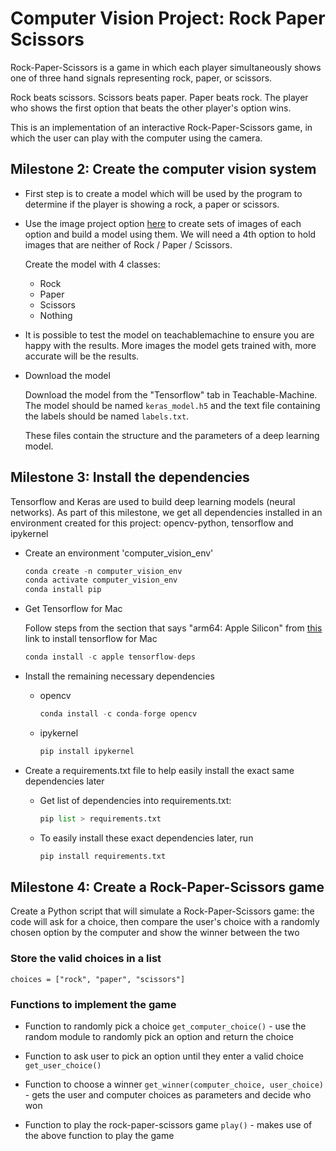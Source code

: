 # Computer Vision Project: Rock Paper Scissors  

Rock-Paper-Scissors is a game in which each player simultaneously shows one of three hand signals representing rock, paper, or scissors. 

Rock beats scissors. Scissors beats paper. Paper beats rock. The player who shows the first option that beats the other player's option wins. 

This is an implementation of an interactive Rock-Paper-Scissors game, in which the user can play with the computer using the camera.

## Milestone 2: Create the computer vision system

- First step is to create a model which will be used by the program to determine if the player is showing a rock, a paper or scissors.  

- Use the image project option [here](https://teachablemachine.withgoogle.com/) to create sets of images of each option and build a model using them. We will need a 4th option to hold images that are neither of Rock / Paper / Scissors.  
  
  Create the model with 4 classes:
  - Rock
  - Paper
  - Scissors
  - Nothing  

- It is possible to test the model on teachablemachine to ensure you are happy with the results. More images the model gets trained with, more accurate will be the results.

- Download the model
  
  Download the model from the "Tensorflow" tab in Teachable-Machine. The model should be named ```keras_model.h5``` and the text file containing the labels should be named ```labels.txt```.
  
  These files contain the structure and the parameters of a deep learning model.

## Milestone 3: Install the dependencies  

Tensorflow and Keras are used to build deep learning models (neural networks). As part of this milestone, we get all dependencies installed in an environment created for this project: opencv-python, tensorflow and ipykernel

- Create an environment 'computer_vision_env' 
  ```python
  conda create -n computer_vision_env
  conda activate computer_vision_env
  conda install pip
  ```

- Get Tensorflow for Mac  
  
  Follow steps from the section that says "arm64: Apple Silicon" from [this](https://developer.apple.com/metal/tensorflow-plugin/) link to install tensorflow for Mac
  ```python
  conda install -c apple tensorflow-deps
  ```

- Install the remaining necessary dependencies
  - opencv
    ```python
    conda install -c conda-forge opencv
    ```
  - ipykernel
    ```python
    pip install ipykernel
    ```

- Create a requirements.txt file to help easily install the exact same dependencies later
  - Get list of dependencies into requirements.txt:
    ```python
    pip list > requirements.txt
    ```
  - To easily install these exact dependencies later, run
    ```python
    pip install requirements.txt
    ```

## Milestone 4: Create a Rock-Paper-Scissors game  
Create a Python script that will simulate a Rock-Paper-Scissors game: the code will ask for a choice, then compare the user's choice with a randomly chosen option by the computer and show the winner between the two  

### Store the valid choices in a list  
  ```choices = ["rock", "paper", "scissors"]```

### Functions to implement the game 
- Function to randomly pick a choice 
  ```get_computer_choice()``` - use the random module to randomly pick an option and return the choice

- Function to ask user to pick an option until they enter a valid choice
  ```get_user_choice()```

- Function to choose a winner
```get_winner(computer_choice, user_choice)``` - gets  the user and computer choices as parameters and decide who won

- Function to play the rock-paper-scissors game
```play()``` - makes use of the above function to play the game